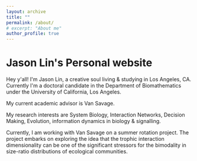 ```yaml
---
layout: archive
title: ""
permalink: /about/
# excerpt: "About me"
author_profile: true
---
```


Jason Lin's Personal website
====

Hey y'all! I'm Jason Lin, a creative soul living & studying in Los Angeles, CA. Currently I'm a doctoral candidate in the Department of Biomathematics under the University of California, Los Angeles.

My current academic advisor is Van Savage.

My research interests are System Biology, Interaction Networks, Decision Making, Evolution, information dynamics in biology & signalling.

Currently, I am working with Van Savage on a summer rotation project. The project embarks on exploring the idea that the trophic interaction dimensionality can be one of the significant stressors for the bimodality in size-ratio distributions of ecological communities.
